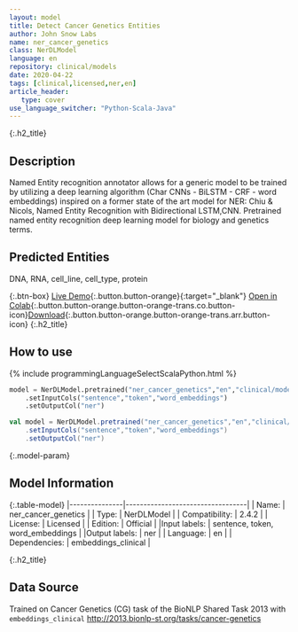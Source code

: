 ```yaml
---
layout: model
title: Detect Cancer Genetics Entities
author: John Snow Labs
name: ner_cancer_genetics
class: NerDLModel
language: en
repository: clinical/models
date: 2020-04-22
tags: [clinical,licensed,ner,en]
article_header:
   type: cover
use_language_switcher: "Python-Scala-Java"
---
```


{:.h2_title}
## Description
Named Entity recognition annotator allows for a generic model to be trained by utilizing a deep learning algorithm (Char CNNs - BiLSTM - CRF - word embeddings) inspired on a former state of the art model for NER: Chiu & Nicols, Named Entity Recognition with Bidirectional LSTM,CNN.
Pretrained named entity recognition deep learning model for biology and genetics terms.

## Predicted Entities 
DNA, RNA, cell_line, cell_type, protein

{:.btn-box}
[Live Demo](https://demo.johnsnowlabs.com/healthcare/NER_TUMOR/){:.button.button-orange}{:target="_blank"}
[Open in Colab](https://colab.research.google.com/github/JohnSnowLabs/spark-nlp-workshop/blob/master/tutorials/Certification_Trainings/Healthcare/1.Clinical_Named_Entity_Recognition_Model.ipynb){:.button.button-orange.button-orange-trans.co.button-icon}[Download](https://s3.amazonaws.com/auxdata.johnsnowlabs.com/clinical/models/ner_cancer_genetics_en_2.4.2_2.4_1587567870408.zip){:.button.button-orange.button-orange-trans.arr.button-icon}
{:.h2_title}
## How to use 
<div class="tabs-box" markdown="1">

{% include programmingLanguageSelectScalaPython.html %}

```python
model = NerDLModel.pretrained("ner_cancer_genetics","en","clinical/models")
	.setInputCols("sentence","token","word_embeddings")
	.setOutputCol("ner")
```

```scala
val model = NerDLModel.pretrained("ner_cancer_genetics","en","clinical/models")
	.setInputCols("sentence","token","word_embeddings")
	.setOutputCol("ner")
```
</div>


{:.model-param}
## Model Information

{:.table-model}
|---------------|----------------------------------|
| Name:          | ner_cancer_genetics              |
| Type:   | NerDLModel                       |
| Compatibility: | 2.4.2                            |
| License:       | Licensed                         |
| Edition:       | Official                       |
|Input labels:        | sentence, token, word_embeddings |
|Output labels:       | ner                              |
| Language:      | en                               |
| Dependencies: | embeddings_clinical              |

{:.h2_title}
## Data Source
Trained on Cancer Genetics (CG) task of the BioNLP Shared Task 2013 with `embeddings_clinical`
http://2013.bionlp-st.org/tasks/cancer-genetics